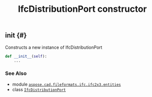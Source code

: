 ﻿---
title: IfcDistributionPort constructor
second_title: Aspose.CAD for Python via .NET API References
description: 
type: docs
weight: 10
url: /python-net/aspose.cad.fileformats.ifc.ifc2x3.entities/ifcdistributionport/__init__/
is_root: false
---

## __init__ {#}

Constructs a new instance of IfcDistributionPort



```python
def __init__(self):
    ...
```





### See Also
* module [`aspose.cad.fileformats.ifc.ifc2x3.entities`](../../)
* class [`IfcDistributionPort`](/cad/python-net/aspose.cad.fileformats.ifc.ifc2x3.entities/ifcdistributionport)
